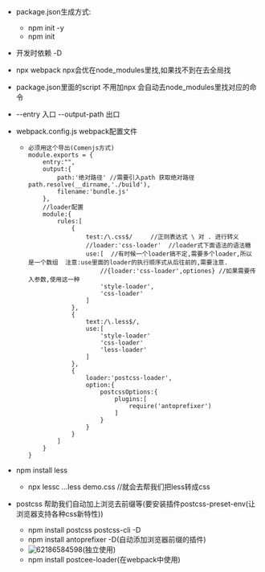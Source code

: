 + package.json生成方式:
  + npm init -y
  + npm init

+ 开发时依赖  -D

+ npx webpack  npx会优在node_modules里找,如果找不到在去全局找

+ package.json里面的script 不用加npx 会自动去node_modules里找对应的命令

+ --entry  入口  --output-path 出口

+ webpack.config.js  webpack配置文件

  + ```
    必须用这个导出(Comenjs方式)
    module.exports = {
        entry:"",
        output:{
            path:'绝对路径' //需要引入path 获取绝对路径  path.resolve(__dirname,'./build'),
            filename:'bundle.js'
        },
        //loader配置
        module:{
            rules:[
                {
                    test:/\.css$/     //正则表达式 \ 对 . 进行转义
                    //loader:'css-loader'  //loader式下面语法的语法糖
                    use:[  //有时候一个loader搞不定,需要多个loader,所以是一个数组  注意:use里面的loader的执行顺序式从后往前的,需要注意.
          				//{loader:'css-loader',optiones} //如果需要传入参数,使用这一种             				
          				'style-loader',
          				'css-loader'
                    ]
                },
                {
                    text:/\.less$/,
                    use:[
                        'style-loader'
                        'css-loader'
                        'less-loader'
                    ]
                },
                {
                    loader:'postcss-loader',
                    option:{
                        postcssOptions:{
                            plugins:[
                                require('antoprefixer')
                            ]
                        }
                    }
                }
            ]
        }
    }
    ```



+ npm install less
  + npx lessc   ...less demo.css   //就会去帮我们把less转成css
+ postcss 帮助我们自动加上浏览去前缀等(要安装插件postcss-preset-env(让浏览器支持各种css新特性))
  + npm install postcss postcss-cli -D
  + npm install antoprefixer -D(自动添加浏览器前缀的插件)
  + ![62186584598](C:\Users\WUYUPEI\AppData\Local\Temp\1621865845981.png)(独立使用)
  + npm install postcee-loader(在webpack中使用)
